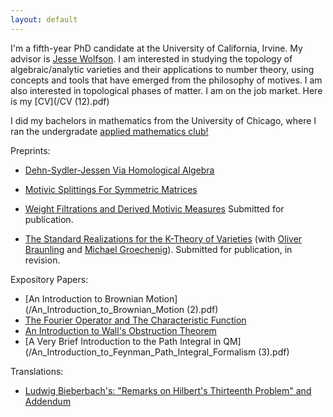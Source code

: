 ```yaml
---
layout: default
---
```



I'm a fifth-year PhD candidate at the University of California, Irvine. My advisor is [Jesse Wolfson](https://jpwolfson.com/). I am interested in studying the topology of algebraic/analytic varieties and their applications to number theory, using concepts and tools that have emerged from the philosophy of motives. I am also interested in topological phases of matter.  I am on the job market. Here is my [CV](/CV (12).pdf)

I did my bachelors in mathematics from the University of Chicago, where I ran the undergradate [applied mathematics club!](https://ucamc.github.io/)

Preprints:

- [Dehn-Sydler-Jessen Via Homological Algebra](/DehnSydlerJessen1015.pdf)

- [Motivic Splittings For Symmetric Matrices](https://arxiv.org/abs/2410.09026)
  
- [Weight Filtrations and Derived Motivic Measures](https://arxiv.org/abs/2401.06879) Submitted for publication.
  
- [The Standard Realizations for the K-Theory of Varieties](https://arxiv.org/abs/2107.01168) (with [Oliver Braunling](https://www.braunling.org/) and [Michael Groechenig](http://individual.utoronto.ca/groechenig/)). Submitted for publication, in revision.



Expository Papers:

- [An Introduction to Brownian Motion](/An_Introduction_to_Brownian_Motion (2).pdf)
- [The Fourier Operator and The Characteristic Function](/Bootcamp_Probability_Lecture.pdf)
- [An Introduction to Wall's Obstruction Theorem](/Wall_s_Obstruction_Theorem.pdf)
- [A Very Brief Introduction to the Path Integral in QM](/An_Introduction_to_Feynman_Path_Integral_Formalism (3).pdf)

Translations:

- [Ludwig Bieberbach's: "Remarks on Hilbert's Thirteenth Problem" and Addendum](/Bieberbach_Translated_Final.pdf)

